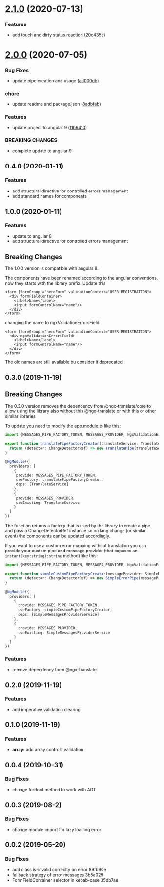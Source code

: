 # [2.1.0](https://github.com/xtreamsrl/ngx-validation-errors/compare/v2.0.0...v2.1.0) (2020-07-13)


### Features

* add touch and dirty status reaction ([20c435e](https://github.com/xtreamsrl/ngx-validation-errors/commit/20c435eb0e220c97aa1ed44f5a29820086ef30aa))



# [2.0.0](https://github.com/xtreamsrl/ngx-validation-errors/compare/v1.0.0...v2.0.0) (2020-07-05)


### Bug Fixes

* update pipe creation and usage ([ad000db](https://github.com/xtreamsrl/ngx-validation-errors/commit/ad000db6ae74c1d4c745618b8fd4f01ee0a79ba2))


### chore

* update readme and package.json ([8adbfab](https://github.com/xtreamsrl/ngx-validation-errors/commit/8adbfabcdbd1f9300d924c364ca7bb0b2cf7cea8))


### Features

* update project to angular 9 ([f1b6410](https://github.com/xtreamsrl/ngx-validation-errors/commit/f1b641097942e32315662e4105584ba0d875f296))


### BREAKING CHANGES

* complete update to angular 9



## 0.4.0 (2020-01-11)

### Features

* add structural directive for controlled errors management
* add standard names for components

## 1.0.0 (2020-01-11)

### Features

* update to angular 8
* add structural directive for controlled errors management

## Breaking Changes
The 1.0.0 version is compatible with angular 8.

The components have been renamed according to the angular conventions, now they starts with the library prefix.
Update this
```angular2html
<form [formGroup]="heroForm" validationContext="USER.REGISTRATION">
  <div formFieldContainer>
    <label>Name</label>
    <input formControlName="name"/>
  </div>
</form>
```
changing the name to ngxValidationErrorsField

```angular2html
<form [formGroup]="heroForm" validationContext="USER.REGISTRATION">
  <div ngxValidationErrorsField>
    <label>Name</label>
    <input formControlName="name"/>
  </div>
</form>
```

The old names are still available bu consider it deprecated!

## 0.3.0 (2019-11-19)

## Breaking Changes
The 0.3.0 version removes the dependency from @ngx-translate/core to allow using the library
also without this @ngx-translate or with this or other similar libraries

To update you need to modify the app.module.ts like this:
```typescript
import {MESSAGES_PIPE_FACTORY_TOKEN, MESSAGES_PROVIDER, NgxValidationErrorsModule} from '@xtream/ngx-validation-errors'; 

export function translatePipeFactoryCreator(translateService: TranslateService) {
  return (detector: ChangeDetectorRef) => new TranslatePipe(translateService, detector);
}

@NgModule({
  providers: [
    {
     provide: MESSAGES_PIPE_FACTORY_TOKEN,
     useFactory: translatePipeFactoryCreator,
     deps: [TranslateService]
    },
    {
     provide: MESSAGES_PROVIDER,
     useExisting: TranslateService
    }
  ]
})

```

The function returns a factory that is used by the library to create a pipe and pass a ChangeDetectorRef instance so on lang change 
(or similar event) the components can be updated accordingly. 

If you want to use a custom error mapping without translation you can provide your custom pipe and message provider (that exposes an `instant(key:string):string` method)
like this:

```typescript
import {MESSAGES_PIPE_FACTORY_TOKEN, MESSAGES_PROVIDER, NgxValidationErrorsModule} from '@xtream/ngx-validation-errors';

export function simpleCustomPipeFactoryCreator(messageProvider: SimpleMessagesProviderService) {
  return (detector: ChangeDetectorRef) => new SimpleErrorPipe(messageProvider, detector);
}

@NgModule({
  providers: [
    {
      provide: MESSAGES_PIPE_FACTORY_TOKEN,
      useFactory: simpleCustomPipeFactoryCreator,
      deps: [SimpleMessagesProviderService]
    },
    {
      provide: MESSAGES_PROVIDER,
      useExisting: SimpleMessagesProviderService
    }
  ]
})
```

### Features

* remove dependency form @ngx-translate


## 0.2.0 (2019-11-19)

### Features

* add imperative validation clearing

## 0.1.0 (2019-11-19)


### Features

* **array:** add array controls validation

## 0.0.4 (2019-10-31)


### Bug Fixes

* change forRoot method to work with AOT


## 0.0.3 (2019-08-2)


### Bug Fixes

* change module import for lazy loading error


## 0.0.2 (2019-05-20)


### Bug Fixes

* add class is-invalid correclty on error 89fb90e
* fallback strategy of error messages 3b5a029
* FormFieldContainer selector in kebab-case 35db7ae



